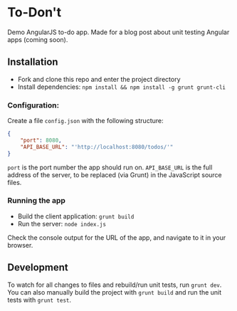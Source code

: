 # To-Don't

Demo AngularJS to-do app. Made for a blog post about unit testing Angular apps (coming soon).

## Installation

* Fork and clone this repo and enter the project directory
* Install dependencies: `npm install && npm install -g grunt grunt-cli`

### Configuration:

Create a file `config.json` with the following structure:

```json
{
	"port": 8080,
	"API_BASE_URL": "'http://localhost:8080/todos/'"
}
```

`port` is the port number the app should run on. `API_BASE_URL` is the full address of the server, to be replaced (via Grunt) in the JavaScript source files.

### Running the app

* Build the client application: `grunt build`
* Run the server: `node index.js`

Check the console output for the URL of the app, and navigate to it in your browser.

## Development

To watch for all changes to files and rebuild/run unit tests, run `grunt dev`. You can also manually build the project with `grunt build` and run the unit tests with `grunt test`.
